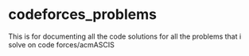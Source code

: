 # codeforces_problems
This is for documenting all the code solutions for all the problems that i solve on code forces/acmASCIS
